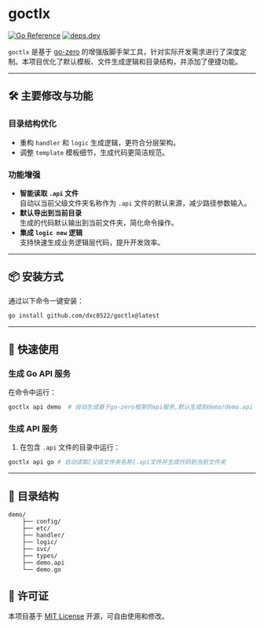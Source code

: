 # goctlx

[![Go Reference](https://pkg.go.dev/badge/github.com/dxc0522/goctlx.svg)](https://pkg.go.dev/github.com/dxc0522/goctlx)
[![deps.dev](https://img.shields.io/badge/deps.dev-查看依赖分析-blue)](https://deps.dev/go/github.com%2Fdxc0522%2Fgoctlx)

`goctlx` 是基于 [go-zero](https://github.com/zeromicro/go-zero)
的增强版脚手架工具，针对实际开发需求进行了深度定制。本项目优化了默认模板、文件生成逻辑和目录结构，并添加了便捷功能。

---

## 🛠️ 主要修改与功能

### **目录结构优化**

- 重构 `handler` 和 `logic` 生成逻辑，更符合分层架构。
- 调整 `template` 模板细节，生成代码更简洁规范。

### **功能增强**

- **智能读取 `.api` 文件**  
  自动以当前父级文件夹名称作为 `.api` 文件的默认来源，减少路径参数输入。
- **默认导出到当前目录**  
  生成的代码默认输出到当前文件夹，简化命令操作。
- **集成 `logic new` 逻辑**  
  支持快速生成业务逻辑层代码，提升开发效率。

---

## 📦 安装方式

通过以下命令一键安装：

```bash
go install github.com/dxc0522/goctlx@latest
```

---

## 🚀 快速使用

### **生成 Go API 服务**

在命令中运行：

```bash
goctlx api demo  # 自动生成基于go-zero框架的api服务,默认生成到demo/demo.api
```

### **生成 API 服务**

1. 在包含 `.api` 文件的目录中运行：

```bash
goctlx api go # 自动读取[父级文件夹名称].api文件并生成代码到当前文件夹
```

---

## 📁 目录结构

```plaintext
demo/
    ├── config/
    ├── etc/
    ├── handler/
    ├── logic/
    ├── svc/
    ├── types/
    ├── demo.api
    └── demo.go
```

## 📄 许可证

本项目基于 [MIT License](LICENSE) 开源，可自由使用和修改。